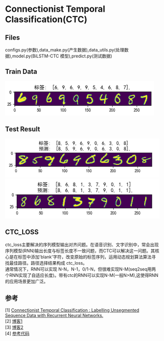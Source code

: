 # Connectionist Temporal Classification(CTC)  
 
## Files  
configs.py(参数),data_make.py(产生数据),data_utils.py(处理数据),model.py(BiLSTM-CTC 模型),predict.py(测试数据)  
  
## Train Data  
![](https://github.com/Sunsapience/RNN_CTC/blob/master/show/Figure_.png)  
  
## Test Result  
![](https://github.com/Sunsapience/RNN_CTC/blob/master/show/Figure_1-1.png)  
![](https://github.com/Sunsapience/RNN_CTC/blob/master/show/Figure_1-2.png)  
  
## CTC_LOSS
ctc_loss主要解决的序列模型输出对齐问题。在语音识别、文字识别中，常会出现序列模型(RNN)输出长度与标签长度不一致问题，而CTC可以解决这一问题。其核心是在标签中添加'blank'字符，改变原始的标签序列，运用动态规划算法算法寻找最佳路径。路径选择结果构成 ctc_loss。    
通常情况下，RNN可以实现 N-N，N-1，0/1-N，但很难实现N-M(seq2seq用两个RNN实现了自适应长度)。带有ctc的RNN可以实现N-M(一般N>M),这使得RNN的应用场景更加广泛。  
  
## 参考  
[1] [Connectionist Temporal Classification : Labelling Unsegmented Sequence Data with Recurrent Neural Networks.](https://dblp.uni-trier.de/db/conf/icml/icml2006.html)  
[2] [博客1](https://xiaodu.io/ctc-explained/)  
[3] [博客2](https://blog.csdn.net/JackyTintin/article/details/79425866)  
[4] [参考代码](https://github.com/stardut/ctc-ocr-tensorflow)


